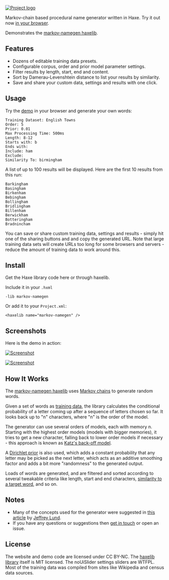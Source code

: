 [![Project logo](https://github.com/Tw1ddle/MarkovNameGenerator/blob/master/screenshots/markovnamegen_logo.png?raw=true "Markov Namegen Procedural Name Generator Project logo")](http://www.samcodes.co.uk/project/markov-namegen/)

Markov-chain based procedural name generator written in Haxe. Try it out now [in your browser](http://www.samcodes.co.uk/project/markov-namegen/).

Demonstrates the [markov-namegen haxelib](http://lib.haxe.org/p/markov-namegen).

## Features ##
* Dozens of editable training data presets.
* Configurable corpus, order and prior model parameter settings.
* Filter results by length, start, end and content.
* Sort by Damerau-Levenshtein distance to list your results by similarity.
* Save and share your custom data, settings and results with one click.

## Usage ##

Try the [demo](http://www.samcodes.co.uk/project/markov-namegen/) in your browser and generate your own words:

```
Training Dataset: English Towns
Order: 5
Prior: 0.01
Max Processing Time: 500ms
Length: 8-12
Starts with: b
Ends with:
Include: ham
Exclude:
Similarity To: birmingham
```

A list of up to 100 results will be displayed. Here are the first 10 results from this run:
```
Barkingham
Basingham
Birkenham
Bebingham
Bollingham
Bridlingham
Billenham
Berwickham
Botteringham
Bradnincham
```

You can save or share custom training data, settings and results - simply hit one of the sharing buttons and and copy the generated URL. Note that large training data sets will create URLs too long for some browsers and servers - reduce the amount of training data to work around this.

## Install ##

Get the Haxe library code here or through haxelib.

Include it in your ```.hxml```
```
-lib markov-namegen
```

Or add it to your ```Project.xml```:
```
<haxelib name="markov-namegen" />
```

## Screenshots ##
Here is the demo in action:

[![Screenshot](https://github.com/Tw1ddle/MarkovNameGenerator/blob/master/screenshots/screenshot2.png?raw=true "Name generator screenshot 2")](http://www.samcodes.co.uk/project/markov-namegen/)


[![Screenshot](https://github.com/Tw1ddle/MarkovNameGenerator/blob/master/screenshots/screenshot1.png?raw=true "Name generator screenshot 1")](http://www.samcodes.co.uk/project/markov-namegen/)

## How It Works ##

The [markov-namegen haxelib](http://lib.haxe.org/p/markov-namegen) uses [Markov chains](https://en.wikipedia.org/wiki/Markov_chain) to generate random words.

Given a set of words as [training data](https://en.wikipedia.org/wiki/Machine_learning), the library calculates the conditional probability of a letter coming up after a sequence of letters chosen so far. It looks back up to "n" characters, where "n" is the order of the model.

The generator can use several orders of models, each with memory n. Starting with the highest order models (models with bigger memories), it tries to get a new character, falling back to lower order models if necessary - this approach is known as [Katz's back-off model](https://en.wikipedia.org/wiki/Katz%27s_back-off_model).

A [Dirichlet prior](https://en.wikipedia.org/wiki/Dirichlet_distribution#Special_cases) is also used, which adds a constant probability that any letter may be picked as the next letter, which acts as an additive smoothing factor and adds a bit more "randomness" to the generated output.

Loads of words are generated, and are filtered and sorted according to several tweakable criteria like length, start and end characters, [similarity to a target word](https://en.wikipedia.org/wiki/Levenshtein_distance), and so on.

## Notes ##
* Many of the concepts used for the generator were suggested in [this article](http://www.roguebasin.com/index.php?title=Names_from_a_high_order_Markov_Process_and_a_simplified_Katz_back-off_scheme) by [Jeffrey Lund](https://github.com/jlund3).
* If you have any questions or suggestions then [get in touch](http://samcodes.co.uk/contact) or open an issue.

## License ##
The website and demo code are licensed under CC BY-NC. The [haxelib library](http://lib.haxe.org/p/markov-namegen/) itself is MIT licensed. The noUiSlider settings sliders are WTFPL. Most of the training data was compiled from sites like Wikipedia and census data sources.